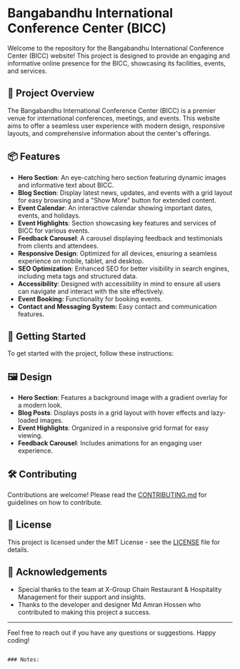 # Bangabandhu International Conference Center (BICC)

Welcome to the repository for the Bangabandhu International Conference Center (BICC) website! This project is designed to provide an engaging and informative online presence for the BICC, showcasing its facilities, events, and services.

## 🏢 Project Overview

The Bangabandhu International Conference Center (BICC) is a premier venue for international conferences, meetings, and events. This website aims to offer a seamless user experience with modern design, responsive layouts, and comprehensive information about the center's offerings.

## 📦 Features

- **Hero Section**: An eye-catching hero section featuring dynamic images and informative text about BICC.
- **Blog Section**: Display latest news, updates, and events with a grid layout for easy browsing and a "Show More" button for extended content.
- **Event Calendar**: An interactive calendar showing important dates, events, and holidays.
- **Event Highlights**: Section showcasing key features and services of BICC for various events.
- **Feedback Carousel**: A carousel displaying feedback and testimonials from clients and attendees.
- **Responsive Design**: Optimized for all devices, ensuring a seamless experience on mobile, tablet, and desktop.
- **SEO Optimization**: Enhanced SEO for better visibility in search engines, including meta tags and structured data.
- **Accessibility**: Designed with accessibility in mind to ensure all users can navigate and interact with the site effectively.
- **Event Booking:** Functionality for booking events.
- **Contact and Messaging System:** Easy contact and communication features.

## 🚀 Getting Started

To get started with the project, follow these instructions:

## 🖼️ Design

- **Hero Section**: Features a background image with a gradient overlay for a modern look.
- **Blog Posts**: Displays posts in a grid layout with hover effects and lazy-loaded images.
- **Event Highlights**: Organized in a responsive grid format for easy viewing.
- **Feedback Carousel**: Includes animations for an engaging user experience.

## 🛠️ Contributing

Contributions are welcome! Please read the [CONTRIBUTING.md](./CONTRIBUTING.md) for guidelines on how to contribute.

## 📄 License

This project is licensed under the MIT License - see the [LICENSE](./LICENSE) file for details.

## 🙏 Acknowledgements

- Special thanks to the team at X-Group Chain Restaurant & Hospitality Management for their support and insights.
- Thanks to the developer and designer Md Amran Hossen who contributed to making this project a success.

---

Feel free to reach out if you have any questions or suggestions. Happy coding!

```

### Notes:
